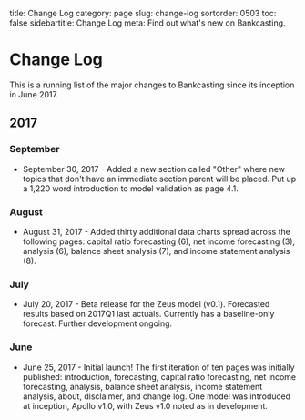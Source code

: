 title: Change Log
category: page
slug: change-log
sortorder: 0503
toc: false
sidebartitle: Change Log
meta: Find out what's new on Bankcasting.

# Change Log
This is a running list of the major changes to Bankcasting since its
inception in June 2017. 

## 2017

### September
* September 30, 2017 - Added a new section called "Other" where new topics that don't have an immediate section parent will be placed. Put up a 1,220 word introduction to model validation as page 4.1.

### August
* August 31, 2017 - Added thirty additional data charts spread across the following pages: capital ratio forecasting (6), net income forecasting (3), analysis (6), balance sheet analysis (7), and income statement analysis (8).

### July
* July 20, 2017 - Beta release for the Zeus model (v0.1). Forecasted results based on 2017Q1 last actuals. Currently has a baseline-only forecast. Further development ongoing.

### June
* June 25, 2017 - Initial launch! The first iteration of ten pages was initially published: introduction, forecasting, capital ratio forecasting, net income forecasting, analysis, balance sheet analysis, income statement analysis, about, disclaimer, and change log. One model was introduced at inception, Apollo v1.0, with Zeus v1.0 noted as in development.
